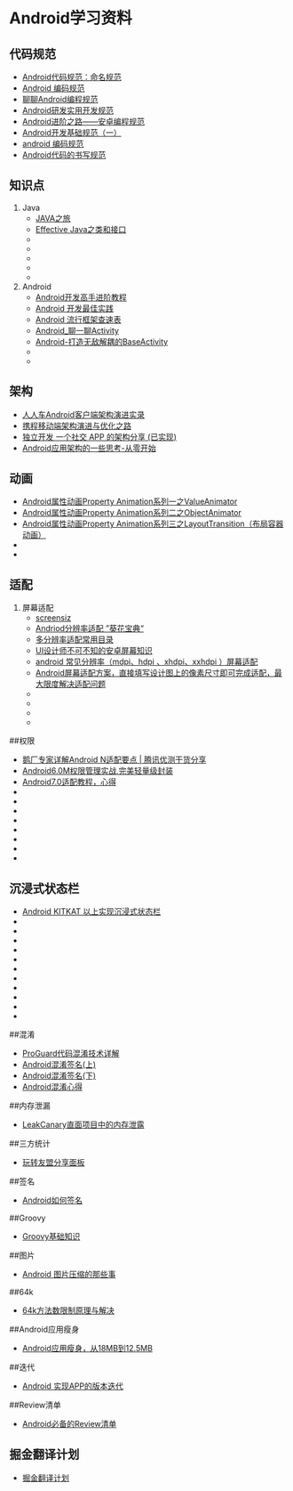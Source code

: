 # Android学习资料


## 代码规范
+ [Android代码规范：命名规范](http://android.jobbole.com/83659/)
+ [Android 编码规范](http://www.jianshu.com/p/0a984f999592)
+ [聊聊Android编程规范](http://www.jianshu.com/p/29d7cd6852cd)
+ [Android研发实用开发规范](http://blog.csdn.net/qq_23547831/article/details/51534013)
+ [Android进阶之路——安卓编程规范](http://www.jianshu.com/p/fbf9ea4b9d76#rd)
+ [Android开发基础规范（一）](http://blog.csdn.net/hejjunlin/article/details/52602487)
+ [android 编码规范](https://gold.xitu.io/post/583ff3a0a22b9d006c0e0eb9)
+ [Android代码的书写规范](https://gold.xitu.io/post/58945a482f301e0069009e00)

##  知识点
1. Java
    + [JAVA之旅](http://blog.csdn.net/qq_26787115/article/details/51318455)
    + [Effective Java之类和接口](http://www.cnblogs.com/JohnTsai/p/5304438.html)
    + []()
    + []()
    + []()
    + []()
    + []()
2. Android
    + [Android开发高手进阶教程](http://blog.csdn.net/column/details/androiddept.html)
    + [Android 开发最佳实践](https://www.aswifter.com/2015/07/17/android-best-practices/)
    + [Android 流行框架查速表](http://www.ctolib.com/cheatsheets-Android-ch.html)
    + [Android_聊一聊Activity](http://blog.csdn.net/weixin_36244867/article/details/54020673)
    + [Android-打造无敌解耦的BaseActivity](https://luhaoaimama1.github.io/2016/03/23/BaseActivity/)
    + []()
    + []()   

## 架构
+ [人人车Android客户端架构演进实录](http://mp.weixin.qq.com/s?__biz=MzA3ODg4MDk0Ng==&mid=2651113031&idx=1&sn=7e9989d1044b836d34f38dc527b8d6c2)
+ [携程移动端架构演进与优化之路](http://geek.csdn.net/news/detail/108167)
+ [独立开发 一个社交 APP 的架构分享 (已实现)](http://www.cnblogs.com/linguanh/p/5683069.html#3547258)
+ [Android应用架构的一些思考-从零开始](http://blog.csdn.net/u011734444/article/details/53002867)


    
## 动画
+ [Android属性动画Property Animation系列一之ValueAnimator](http://blog.csdn.net/feiduclear_up/article/details/45893619 )
+ [Android属性动画Property Animation系列二之ObjectAnimator](http://blog.csdn.net/feiduclear_up/article/details/45915377)
+ [Android属性动画Property Animation系列三之LayoutTransition（布局容器动画）](http://blog.csdn.net/feiduclear_up/article/details/45919613)
+ []()
+ []()



## 适配
1. 屏幕适配
    + [screensiz](http://screensiz.es/phone)
    + [Andriod分辨率适配 ”葵花宝典“](http://www.ui.cn/detail/27997.html)
    + [多分辨率适配常用目录](http://wiki.jikexueyuan.com/project/android-actual-combat-skills/multi-resolution-adapting-common-directory.html)
    + [UI设计师不可不知的安卓屏幕知识](http://www.zcool.com.cn/article/ZNjI3NDQ=.html)
    + [android 常见分辨率（mdpi、hdpi 、xhdpi、xxhdpi ）屏幕适配](http://blog.csdn.net/lixiaopeng23/article/details/28610941)
    + [Android屏幕适配方案，直接填写设计图上的像素尺寸即可完成适配，最大限度解决适配问题](https://github.com/hongyangAndroid/AndroidAutoLayout)
    + []()
    + []()
    + []()
    + []()



##权限
+ [鹅厂专家详解Android N适配要点 | 腾讯优测干货分享](https://zhuanlan.zhihu.com/p/21461478)
+ [Android6.0M权限管理实战,完美轻量级封装](http://blog.csdn.net/linglongxin24/article/details/53189359)
+ [Android7.0适配教程，心得](http://www.jianshu.com/p/56b9fb319310)
+ []()
+ []()
+ []()
+ []()
+ []()
+ []()
+ []()
+ []()

## 沉浸式状态栏
+ [Android KITKAT 以上实现沉浸式状态栏](http://www.jianshu.com/p/f8374d6267ef)
+ []()
+ []()
+ []()
+ []()
+ []()
+ []()
+ []()
+ []()
+ []()
+ []()
+ []()




##混淆
* [ProGuard代码混淆技术详解](http://www.cnblogs.com/cr330326/p/5534915.html)
* [Android混淆签名(上)](https://sogrey.github.io/article/Android%E6%B7%B7%E6%B7%86%E7%AD%BE%E5%90%8D%EF%BC%88%E4%B8%8A%EF%BC%89/)
* [Android混淆签名(下)](https://sogrey.github.io/article/Android%E6%B7%B7%E6%B7%86%E7%AD%BE%E5%90%8D%EF%BC%88%E4%B8%8B%EF%BC%89/)
* [Android混淆心得](http://www.2cto.com/kf/201607/530170.html)


##内存泄漏
* [LeakCanary直面项目中的内存泄露](http://blog.csdn.net/donkor_/article/details/54095110)



##三方统计
* [玩转友盟分享面板](https://gold.xitu.io/post/5894547661ff4b006bff44f2)


##签名
* [Android如何签名](http://www.jianshu.com/p/4da94c5757f7)

##Groovy 
* [Groovy基础知识](http://www.jianshu.com/p/b58b254d8f6e)

##图片
* [Android 图片压缩的那些事](http://www.jianshu.com/p/213fc03d0665)

##64k
* [64k方法数限制原理与解决](http://www.jianshu.com/p/da138bf975f7)

##Android应用瘦身
* [Android应用瘦身，从18MB到12.5MB](http://www.jianshu.com/p/31ba2d0e9a60)

##迭代
* [Android 实现APP的版本迭代](http://www.jianshu.com/p/254426df49f2)

##Review清单
* [Android必备的Review清单](http://mp.weixin.qq.com/s/2MvaqWLfYbro34fgwZ9b2A)

## 掘金翻译计划
* [掘金翻译计划](https://github.com/xitu/gold-miner)

